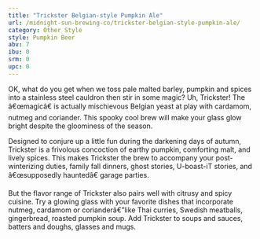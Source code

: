```yaml
---
title: "Trickster Belgian-style Pumpkin Ale"
url: /midnight-sun-brewing-co/trickster-belgian-style-pumpkin-ale/
category: Other Style
style: Pumpkin Beer
abv: 7
ibu: 0
srm: 0
upc: 0
---
```

OK, what do you get when we toss pale malted barley, pumpkin and spices into a stainless steel cauldron then stir in some magic? Uh, Trickster! The â€œmagicâ€ is actually mischievous Belgian yeast at play with cardamom, nutmeg and coriander. This spooky cool brew will make your glass glow bright despite the gloominess of the season. 

Designed to conjure up a little fun during the darkening days of autumn, Trickster is a frivolous concoction of earthy pumpkin, comforting malt, and lively spices. This makes Trickster the brew to accompany your post-winterizing duties, family fall dinners, ghost stories, U-boast-iT stories, and â€œsupposedly hauntedâ€ garage parties. 

But the flavor range of Trickster also pairs well with citrusy and spicy cuisine. Try a glowing glass with your favorite dishes that incorporate nutmeg, cardamom or corianderâ€”like Thai curries, Swedish meatballs, gingerbread, roasted pumpkin soup. Add Trickster to soups and sauces, batters and doughs, glasses and mugs.
